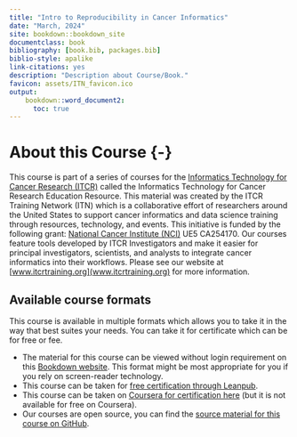 ```yaml
---
title: "Intro to Reproducibility in Cancer Informatics"
date: "March, 2024"
site: bookdown::bookdown_site
documentclass: book
bibliography: [book.bib, packages.bib]
biblio-style: apalike
link-citations: yes
description: "Description about Course/Book."
favicon: assets/ITN_favicon.ico
output:
    bookdown::word_document2:
      toc: true
---
```


# About this Course {-}

This course is part of a series of courses for the [Informatics Technology for Cancer Research (ITCR)](https://itcr.cancer.gov/) called the Informatics Technology for Cancer Research Education Resource. This material was created by the ITCR Training Network (ITN)  which is a collaborative effort of researchers around the United States to support cancer informatics and data science training through resources, technology, and events. This initiative is funded by the following grant:  [National Cancer Institute (NCI)](https://www.cancer.gov/)  UE5 CA254170. Our courses feature tools developed by ITCR Investigators and make it easier for principal investigators, scientists, and analysts to integrate cancer informatics into their workflows. Please see our website at [www.itcrtraining.org](www.itcrtraining.org) for more information.

## Available course formats

This course is available in multiple formats which allows you to take it in the way that best suites your needs. You can take it for certificate which can be for free or fee.

- The material for this course can be viewed without login requirement on this [Bookdown website](https://jhudatascience.org/Reproducibility_in_Cancer_Informatics/). This format might be most appropriate for you if you rely on screen-reader technology.
- This course can be taken for [free certification through Leanpub](https://leanpub.com/universities/courses/jhu/intro-to-reproducibility-in-cancer-informatics).
- This course can be taken on [Coursera for certification here](https://www.coursera.org/learn/intro-to-reproducibility-cancer-informatics) (but it is not available for free on Coursera).
- Our courses are open source, you can find the [source material for this course on GitHub](https://github.com/jhudsl/Reproducibility_in_Cancer_Informatics).
